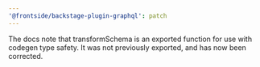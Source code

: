 ```yaml
---
'@frontside/backstage-plugin-graphql': patch
---
```


The docs note that transformSchema is an exported function for use with codegen type safety. It was not previously exported, and has now been corrected.
